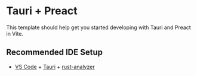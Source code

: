 # Tauri + Preact

This template should help get you started developing with Tauri and Preact in Vite.

## Recommended IDE Setup

-   [VS Code](https://code.visualstudio.com/) + [Tauri](https://marketplace.visualstudio.com/items?itemName=tauri-apps.tauri-vscode) + [rust-analyzer](https://marketplace.visualstudio.com/items?itemName=rust-lang.rust-analyzer)
